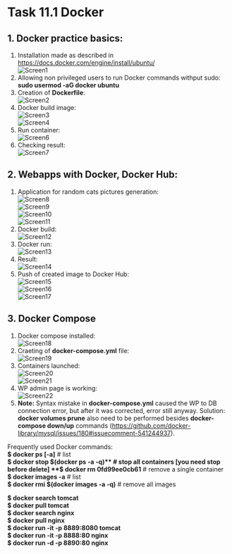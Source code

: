 # Task 11.1 Docker

## 1. Docker practice basics:  
1. Installation made as described in https://docs.docker.com/engine/install/ubuntu/  
![Screen1](./task_images/Screenshot_1.png)  
2. Allowing non privileged users to run Docker commands withput sudo:  
**sudo usermod -aG docker ubuntu**
3. Creation of **Dockerfile**:  
![Screen2](./task_images/Screenshot_2.png)  
4. Docker build image:  
![Screen3](./task_images/Screenshot_3.png)  
![Screen4](./task_images/Screenshot_4.png)  
5. Run container:   
![Screen6](./task_images/Screenshot_6.png)  
5. Checking result:  
![Screen7](./task_images/Screenshot_7.png)  

## 2. Webapps with Docker, Docker Hub:  
1. Application for random cats pictures generation:  
![Screen8](./task_images/Screenshot_8.png)  
![Screen9](./task_images/Screenshot_9.png)  
![Screen10](./task_images/Screenshot_10.png)  
![Screen11](./task_images/Screenshot_11.png)  
2. Docker build:  
![Screen12](./task_images/Screenshot_12.png)  
3. Docker run:  
![Screen13](./task_images/Screenshot_13.png)  
4. Result:  
![Screen14](./task_images/Screenshot_14.png)  
5. Push of created image to Docker Hub:  
![Screen15](./task_images/Screenshot_15.png)  
![Screen16](./task_images/Screenshot_16.png)  
![Screen17](./task_images/Screenshot_17.png)  

## 3. Docker Compose
1. Docker compose installed:  
![Screen18](./task_images/Screenshot_18.png)  
2. Craeting of **docker-compose.yml** file:  
![Screen19](./task_images/Screenshot_19.png)  
3. Containers launched:  
![Screen20](./task_images/Screenshot_20.png)  
![Screen21](./task_images/Screenshot_21.png)  
4. WP admin page is working:  
![Screen22](./task_images/Screenshot_22.png)  
5. **Note:** Syntax mistake in **docker-compose.yml** caused the WP to DB connection error, but after it was corrected, error still anyway. Solution: **docker volumes prune** also need to be performed besides **docker-compose down/up** commands (https://github.com/docker-library/mysql/issues/180#issuecomment-541244937).  



Frequently used Docker commands:  
**$ docker ps [-a]**                        # list  
**$ docker stop $(docker ps -a -q)**        # stop all containers [you need stop before delete]  
**$ docker rm 0fd99ee0cb61**                # remove a single container  
**$ docker images -a**                      # list  
**$ docker rmi $(docker images -a -q)**     # remove all images  

**$ docker search tomcat**  
**$ docker pull tomcat**  
**$ docker search nginx**  
**$ docker pull nginx**  
**$ docker run -it -p 8889:8080 tomcat**  
**$ docker run -it -p 8888:80 nginx**  
**$ docker run -d -p 8890:80 nginx**  
